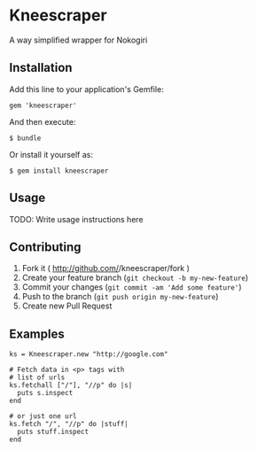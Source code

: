 # Kneescraper

A way simplified wrapper for Nokogiri

## Installation

Add this line to your application's Gemfile:

    gem 'kneescraper'

And then execute:

    $ bundle

Or install it yourself as:

    $ gem install kneescraper

## Usage

TODO: Write usage instructions here

## Contributing

1. Fork it ( http://github.com/<my-github-username>/kneescraper/fork )
2. Create your feature branch (`git checkout -b my-new-feature`)
3. Commit your changes (`git commit -am 'Add some feature'`)
4. Push to the branch (`git push origin my-new-feature`)
5. Create new Pull Request

## Examples

    ks = Kneescraper.new "http://google.com"

    # Fetch data in <p> tags with
    # list of urls
    ks.fetchall ["/"], "//p" do |s|
      puts s.inspect
    end

    # or just one url
    ks.fetch "/", "//p" do |stuff|
      puts stuff.inspect
    end

